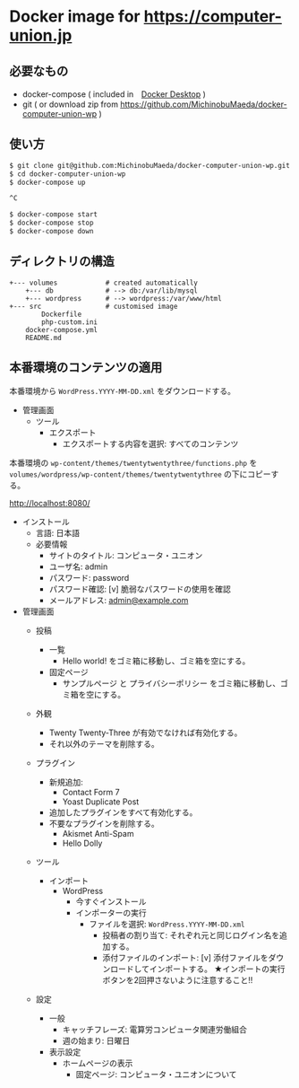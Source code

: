 # Docker image for <https://computer-union.jp>

## 必要なもの

- docker-compose ( included in　[Docker Desktop](https://www.docker.com/products/docker-desktop/) )
- git ( or download zip from <https://github.com/MichinobuMaeda/docker-computer-union-wp> )

## 使い方

```bash
$ git clone git@github.com:MichinobuMaeda/docker-computer-union-wp.git
$ cd docker-computer-union-wp
$ docker-compose up

^C

$ docker-compose start
$ docker-compose stop
$ docker-compose down
```

## ディレクトリの構造

```text
+--- volumes            # created automatically
    +--- db             # --> db:/var/lib/mysql
    +--- wordpress      # --> wordpress:/var/www/html
+--- src                # customised image
        Dockerfile
        php-custom.ini
    docker-compose.yml
    README.md
```

## 本番環境のコンテンツの適用

本番環境から `WordPress.YYYY-MM-DD.xml` をダウンロードする。

- 管理画面
    - ツール
        - エクスポート
            - エクスポートする内容を選択: すべてのコンテンツ

本番環境の `wp-content/themes/twentytwentythree/functions.php` を
`volumes/wordpress/wp-content/themes/twentytwentythree` の下にコピーする。

<http://localhost:8080/>

- インストール
    - 言語: 日本語
    - 必要情報
        - サイトのタイトル: コンピュータ・ユニオン
        - ユーザ名: admin
        - パスワード: password
        - パスワード確認: [v] 脆弱なパスワードの使用を確認
        - メールアドレス: admin@example.com
- 管理画面
    - 投稿
        - 一覧
            - Hello world! をゴミ箱に移動し、ゴミ箱を空にする。
        - 固定ページ
            - サンプルページ と プライバシーポリシー をゴミ箱に移動し、ゴミ箱を空にする。
    - 外観
        - Twenty Twenty-Three が有効でなければ有効化する。
        - それ以外のテーマを削除する。
    - プラグイン
        - 新規追加:
            - Contact Form 7
            - Yoast Duplicate Post
        - 追加したプラグインをすべて有効化する。
        - 不要なプラグインを削除する。
            - Akismet Anti-Spam
            - Hello Dolly
    - ツール
        - インポート
            - WordPress
                - 今すぐインストール
                - インポーターの実行
                    - ファイルを選択: `WordPress.YYYY-MM-DD.xml`
                        - 投稿者の割り当て: それぞれ元と同じログイン名を追加する。
                        - 添付ファイルのインポート: [v] 添付ファイルをダウンロードしてインポートする。 ★インポートの実行ボタンを2回押さないように注意すること!!

    - 設定
        - 一般
            - キャッチフレーズ: 電算労コンピュータ関連労働組合
            - 週の始まり: 日曜日
        - 表示設定
            - ホームページの表示
                - 固定ページ: コンピュータ・ユニオンについて
